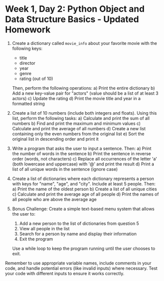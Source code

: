 # Week 1, Day 2: Python Object and Data Structure Basics - Updated Homework

1. Create a dictionary called `movie_info` about your favorite movie with the following keys:
   - title
   - director
   - year
   - genre
   - rating (out of 10)

   Then, perform the following operations:
   a) Print the entire dictionary
   b) Add a new key-value pair for "actors" (value should be a list of at least 3 actors)
   c) Update the rating
   d) Print the movie title and year in a formatted string

2. Create a list of 10 numbers (include both integers and floats). Using this list, perform the following tasks:
   a) Calculate and print the sum of all numbers
   b) Find and print the maximum and minimum values
   c) Calculate and print the average of all numbers
   d) Create a new list containing only the even numbers from the original list
   e) Sort the original list in descending order and print it

3. Write a program that asks the user to input a sentence. Then:
   a) Print the number of words in the sentence
   b) Print the sentence in reverse order (words, not characters)
   c) Replace all occurrences of the letter 'a' (both lowercase and uppercase) with '@' and print the result
   d) Print a list of all unique words in the sentence (ignore case)


4. Create a list of dictionaries where each dictionary represents a person with keys for "name", "age", and "city". Include at least 5 people. Then:
   a) Print the name of the oldest person
   b) Create a list of all unique cities
   c) Calculate and print the average age of all people
   d) Print the names of all people who are above the average age

5. Bonus Challenge:
   Create a simple text-based menu system that allows the user to:
   1. Add a new person to the list of dictionaries from question 5
   2. View all people in the list
   3. Search for a person by name and display their information
   4. Exit the program

   Use a while loop to keep the program running until the user chooses to exit.

Remember to use appropriate variable names, include comments in your code, and handle potential errors (like invalid inputs) where necessary. Test your code with different inputs to ensure it works correctly.